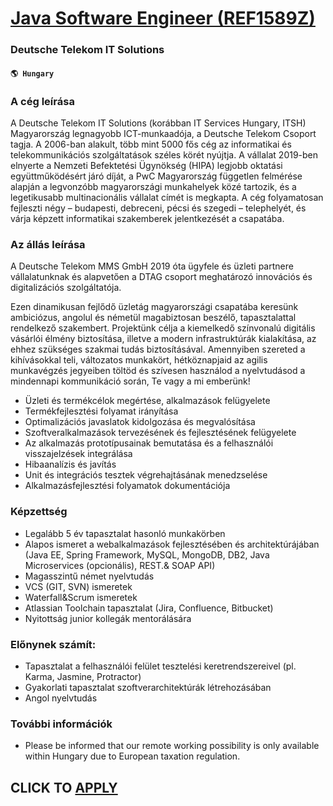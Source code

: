# [Java Software Engineer (REF1589Z)](https://www.remotewlb.com/apply/java-software-engineer-ref1589z-53526)  
### Deutsche Telekom IT Solutions  
#### `🌎 Hungary`  

### A cég leírása

A Deutsche Telekom IT Solutions (korábban IT Services Hungary, ITSH) Magyarország legnagyobb ICT-munkaadója, a Deutsche Telekom Csoport tagja. A 2006-ban alakult, több mint 5000 fős cég az informatikai és telekommunikációs szolgáltatások széles körét nyújtja. A vállalat 2019-ben elnyerte a Nemzeti Befektetési Ügynökség (HIPA) legjobb oktatási együttműködésért járó díját, a PwC Magyarország független felmérése alapján a legvonzóbb magyarországi munkahelyek közé tartozik, és a legetikusabb multinacionális vállalat címét is megkapta. A cég folyamatosan fejleszti négy – budapesti, debreceni, pécsi és szegedi – telephelyét, és várja képzett informatikai szakemberek jelentkezését a csapatába.

### Az állás leírása

A Deutsche Telekom MMS GmbH 2019 óta ügyfele és üzleti partnere vállalatunknak és alapvetően a DTAG csoport meghatározó innovációs és digitalizációs szolgáltatója.

Ezen dinamikusan fejlődő üzletág magyarországi csapatába keresünk ambiciózus, angolul és németül magabiztosan beszélő, tapasztalattal rendelkező szakembert. Projektünk célja a kiemelkedő színvonalú digitális vásárlói élmény biztosítása, illetve a modern infrastruktúrák kialakítása, az ehhez szükséges szakmai tudás biztosításával. Amennyiben szereted a kihívásokkal teli, változatos munkakört, hétköznapjaid az agilis munkavégzés jegyeiben töltöd és szívesen használod a nyelvtudásod a mindennapi kommunikáció során, Te vagy a mi emberünk!

  * Üzleti és termékcélok megértése, alkalmazások felügyelete
  * Termékfejlesztési folyamat irányítása
  * Optimalizációs javaslatok kidolgozása és megvalósítása
  * Szoftveralkalmazások tervezésének és fejlesztésének felügyelete
  * Az alkalmazás prototípusainak bemutatása és a felhasználói visszajelzések integrálása
  * Hibaanalízis és javítás
  * Unit és integrációs tesztek végrehajtásának menedzselése
  * Alkalmazásfejlesztési folyamatok dokumentációja

### Képzettség

  * Legalább 5 év tapasztalat hasonló munkakörben
  * Alapos ismeret a webalkalmazások fejlesztésében és architektúrájában (Java EE, Spring Framework, MySQL, MongoDB, DB2, Java Microservices (opcionális), REST.& SOAP API)
  * Magasszintű német nyelvtudás
  * VCS (GIT, SVN) ismeretek
  * Waterfall&Scrum ismeretek
  * Atlassian Toolchain tapasztalat (Jira, Confluence, Bitbucket)
  * Nyitottság junior kollegák mentorálására

### Előnynek számít:

  * Tapasztalat a felhasználói felület tesztelési keretrendszereivel (pl. Karma, Jasmine, Protractor)
  * Gyakorlati tapasztalat szoftverarchitektúrák létrehozásában
  * Angol nyelvtudás

### További információk

* Please be informed that our remote working possibility is only available within Hungary due to European taxation regulation.

  
## CLICK TO [APPLY](https://www.remotewlb.com/apply/java-software-engineer-ref1589z-53526)

